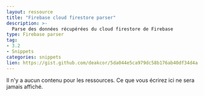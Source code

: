 ```yaml
---
layout: ressource
title: "Firebase cloud firestore parser"
description: >-
  Parse des données récupérées du cloud firestore de Firebase
type: Firebase parser
tag:
- 3.2
- Snippets
categories: snippets
lien: https://gist.github.com/deakcor/5da044e5ca979dc58b176ab40df34d4a
---
```


Il n'y a aucun contenu pour les ressources.
Ce que vous écrirez ici ne sera jamais affiché.

